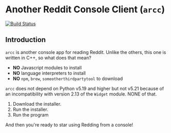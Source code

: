# Another Reddit Console Client (`arcc`)

<!-- [![Build Status][travis-img]][travis] -->
[![Build Status][appveyor-img]][appveyor]

## Introduction

`arcc` is another console app for reading Reddit. Unlike the others, this one is written in C++, so what does that mean?

* **NO** Javascript modules to install
* **NO** language interpreters to install 
* **NO** `npm`, `brew`, `someotherthirdpartytool` to download

`arcc` does not depend on Python v5.19 and higher but not v5.21 because of an incompatibility with version 2.13 of the `Widget` module. NONE of that. 

1. Download the installer.
1. Run the installer.
1. Run the program

And then you're ready to star using Redding from a console!

<!-- [travis-img]: https://travis-ci.org/zethon/bbcpp.svg?branch=master
[travis]: https://travis-ci.org/zethon/bbcpp -->

[appveyor-img]: https://ci.appveyor.com/api/projects/status/goko4jxjkxhmvchq?svg=true
[appveyor]: https://ci.appveyor.com/project/zethon/arcc